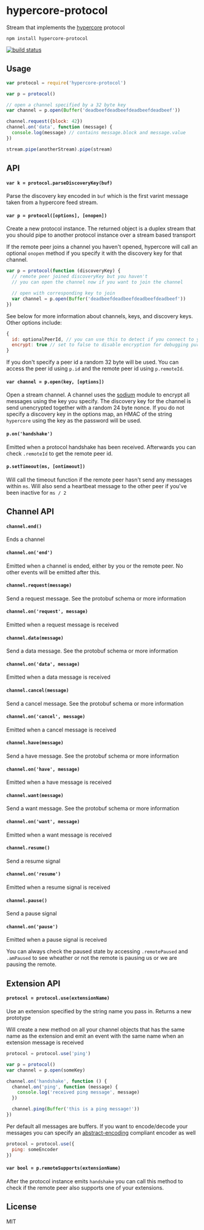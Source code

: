 # hypercore-protocol

Stream that implements the [hypercore](https://github.com/mafintosh/hypercore) protocol

```
npm install hypercore-protocol
```

[![build status](https://travis-ci.org/mafintosh/hypercore-protocol.svg?branch=master)](https://travis-ci.org/mafintosh/hypercore-protocol)

## Usage

``` js
var protocol = require('hypercore-protocol')

var p = protocol()

// open a channel specified by a 32 byte key
var channel = p.open(Buffer('deadbeefdeadbeefdeadbeefdeadbeef'))

channel.request({block: 42})
channel.on('data', function (message) {
  console.log(message) // contains message.block and message.value
})

stream.pipe(anotherStream).pipe(stream)
```

## API

#### `var k = protocol.parseDiscoveryKey(buf)`

Parse the discovery key encoded in `buf` which is the first varint message taken from a hypercore feed stream.

#### `var p = protocol([options], [onopen])`

Create a new protocol instance. The returned object is a duplex stream
that you should pipe to another protocol instance over a stream based transport

If the remote peer joins a channel you haven't opened, hypercore will call an optional `onopen`
method if you specify it with the discovery key for that channel.

``` js
var p = protocol(function (discoveryKey) {
  // remote peer joined discoveryKey but you haven't
  // you can open the channel now if you want to join the channel

  // open with corresponding key to join
  var channel = p.open(Buffer('deadbeefdeadbeefdeadbeefdeadbeef'))
})
```

See below for more information about channels, keys, and discovery keys.
Other options include:

``` js
{
  id: optionalPeerId, // you can use this to detect if you connect to yourself
  encrypt: true // set to false to disable encryption for debugging purposes
}
```

If you don't specify a peer id a random 32 byte will be used.
You can access the peer id using `p.id` and the remote peer id using `p.remoteId`.

#### `var channel = p.open(key, [options])`

Open a stream channel. A channel uses the [sodium](https://github.com/mafintosh/sodium-prebuilt) module to encrypt all messages using the key you specify. The discovery key for the channel is send unencrypted together with a random 24 byte nonce. If you do not specify a discovery key in the options map, an HMAC of the string `hypercore` using the key as the password will be used.

#### `p.on('handshake')`

Emitted when a protocol handshake has been received. Afterwards you can check `.remoteId` to get the remote peer id.

#### `p.setTimeout(ms, [ontimeout])`

Will call the timeout function if the remote peer hasn't send any messages within `ms`. Will also send a heartbeat message to the other peer if you've been inactive for `ms / 2`

## Channel API

#### `channel.end()`

Ends a channel

#### `channel.on('end')`

Emitted when a channel is ended, either by you or the remote peer.
No other events will be emitted after this.

#### `channel.request(message)`

Send a request message. See the protobuf schema or more information

#### `channel.on('request', message)`

Emitted when a request message is received

#### `channel.data(message)`

Send a data message. See the protobuf schema or more information

#### `channel.on('data', message)`

Emitted when a data message is received

#### `channel.cancel(message)`

Send a cancel message. See the protobuf schema or more information

#### `channel.on('cancel', message)`

Emitted when a cancel message is received

#### `channel.have(message)`

Send a have message. See the protobuf schema or more information

#### `channel.on('have', message)`

Emitted when a have message is received

#### `channel.want(message)`

Send a want message. See the protobuf schema or more information

#### `channel.on('want', message)`

Emitted when a want message is received

#### `channel.resume()`

Send a resume signal

#### `channel.on('resume')`

Emitted when a resume signal is received

#### `channel.pause()`

Send a pause signal

#### `channel.on('pause')`

Emitted when a pause signal is received

You can always check the paused state by accessing `.remotePaused` and `.amPaused`
to see wheather or not the remote is pausing us or we are pausing the remote.

## Extension API

#### `protocol = protocol.use(extensionName)`

Use an extension specified by the string name you pass in. Returns a new prototype

Will create a new method on all your channel objects that has the same name as the extension and emit an event with the same name when an extension message is received

``` js
protocol = protocol.use('ping')

var p = protocol()
var channel = p.open(someKey)

channel.on('handshake', function () {
  channel.on('ping', function (message) {
    console.log('received ping message', message)
  })

  channel.ping(Buffer('this is a ping message!'))
})
```

Per default all messages are buffers. If you want to encode/decode your messages you can specify an [abstract-encoding](https://github.com/mafintosh/abstract-encoding) compliant encoder as well

``` js
protocol = protocol.use({
  ping: someEncoder
})
```

#### `var bool = p.remoteSupports(extensionName)`

After the protocol instance emits `handshake` you can call this method to check
if the remote peer also supports one of your extensions.

## License

MIT
